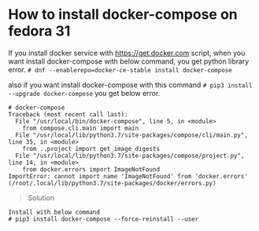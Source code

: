 # How to install docker-compose on fedora 31
If you install docker service with https://get.docker.com script, when you want install docker-compose
with below command, you get python library error.
``` # dnf --enablerepo=docker-ce-stable install docker-compose ```

also if you want install docker-compose with this command 
``` # pip3 install --upgrade docker-compose ``` you get below error.
```
# docker-compose
Traceback (most recent call last):
  File "/usr/local/bin/docker-compose", line 5, in <module>
    from compose.cli.main import main
  File "/usr/local/lib/python3.7/site-packages/compose/cli/main.py", line 35, in <module>
    from ..project import get_image_digests
  File "/usr/local/lib/python3.7/site-packages/compose/project.py", line 14, in <module>
    from docker.errors import ImageNotFound
ImportError: cannot import name 'ImageNotFound' from 'docker.errors' (/root/.local/lib/python3.7/site-packages/docker/errors.py)
```

> Solution

```
Install with below command
# pip3 install docker-compose --force-reinstall --user
```

